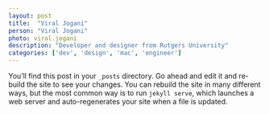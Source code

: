 ```yaml
---
layout: post
title:  "Viral Jogani"
person: "Viral Jogani"
photo: viral.jogani
description: "Developer and designer from Rutgers University"
categories: ['dev', 'design', 'mac', 'engineer']
---
```


You’ll find this post in your `_posts` directory. Go ahead and edit it and re-build the site to see your changes. You can rebuild the site in many different ways, but the most common way is to run `jekyll serve`, which launches a web server and auto-regenerates your site when a file is updated.
